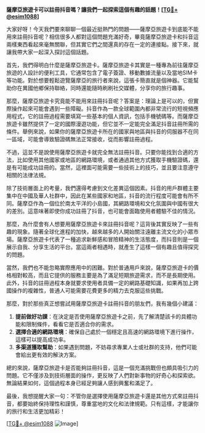 **薩摩亞旅遊卡可以註冊抖音嗎？讓我們一起探索這個有趣的話題！[[TG💪+ @esim1088](https://t.me/s/esim1088)]**

大家好呀！今天我們要來聊聊一個最近挺熱門的問題——薩摩亞旅遊卡到底能不能用來註冊抖音呢？相信很多人都對這個問題充滿好奇，畢竟薩摩亞旅遊卡和抖音這兩樣東西看起來毫無關聯，但其實它們之間還真的存在一定的連接點。接下來，就讓我帶大家一起深入探討這個話題。

首先，我們得明白什麼是薩摩亞旅遊卡。薩摩亞旅遊卡其實是一種專為前往薩摩亞旅遊的人設計的便利工具，它通常包含了電子簽證、移動數據流量以及當地SIM卡等功能。對於想要輕鬆遊覽薩摩亞的旅行者來說，這張卡簡直就是個神器。它能幫助你在異國他鄉保持聯絡，同時還能隨時刷刷社交媒體，分享你的旅行趣事。

那麼，薩摩亞旅遊卡究竟能不能用來註冊抖音呢？答案是：理論上是可以的，但實際操作起來可能會遇到一些障礙。抖音作為一款全球範圍內都非常流行的短視頻應用程式，它的註冊過程需要填寫一些基本的個人資訊，包括手機號碼等。而薩摩亞旅遊卡雖然提供了一定的國際漫遊功能，但它並不一定能完全滿足抖音註冊所需的條件。舉例來說，如果你的薩摩亞旅遊卡所在的國家與地區與抖音的伺服器不在同一區域，可能會導致驗證碼無法正常接收，從而影響註冊過程。

不過，這並不是說使用薩摩亞旅遊卡就完全無法註冊抖音。只要你能找到合適的方法，比如使用其他國家或地區的網路環境，或者通過其他方式獲取手機驗證碼，還是有可能成功註冊的。當然，這裡面可能需要一些技術上的技巧，並且要注意遵守相關的法律法規。

除了技術層面上的考量，我們還得考慮到文化差異這個因素。抖音的用戶群體主要集中在中國及華人社群中，因此在某些國家和地區，抖音的流行程度可能會有所不同。薩摩亞作為一個位於南太平洋的小島國，其網路環境和文化氛圍與中國有很大的差別。這意味著即使你成功註冊了抖音，也可能會面臨使用者體驗不佳的情況。

那麼，為什麼會有人想要用薩摩亞旅遊卡來註冊抖音呢？這背後其實反映了一些有趣的現象。隨著全球化進程的加快，越來越多的人開始關注遠離主流文化的小眾市場。薩摩亞旅遊卡代表了一種追求新鮮感和冒險精神的生活態度，而抖音則是一個展示自我、分享生活的平台。當這兩者相遇時，就產生了這樣一個有趣且值得探究的問題。

當然，我們也不能忽略實際應用中的困難。對於普通用戶來說，薩摩亞旅遊卡的價格相對較高，而且它提供的服務主要是為了滿足短期旅遊需求，而不是長期使用。此外，抖音的註冊過程本身就要求使用者具備一定的網路基礎知識，如果再加上跨國操作的複雜性，普通人可能需要花費更多的精力去克服這些挑戰。

那麼，對於那些真正想嘗試用薩摩亞旅遊卡註冊抖音的朋友們，我有幾個小建議：

1. **提前做好功課**：在決定是否使用薩摩亞旅遊卡之前，先了解清楚該卡的具體功能和限制條件，看看它是否適合你的需求。
2. **選擇合適的網路環境**：確保自己處於一個穩定且高速的網路環境下進行操作，這樣可以提高成功率。
3. **多渠道獲取幫助**：如果遇到問題，不妨尋求專業人士或社群的支持，他們可能會給出更有效的解決方案。

總的來說，薩摩亞旅遊卡是否能夠註冊抖音，這是一個充滿挑戰但也頗具吸引力的問題。它不僅涉及到技術層面的操作，更反映了人們對新事物的好奇心和探索欲。無論結果如何，這個過程本身已經足夠讓人感到興奮和滿足了。

最後，我想提醒大家一句：不管你是選擇使用薩摩亞旅遊卡還是其他方式來註冊抖音，都要始終保持理性和謹慎，尊重當地的文化和法律規範。只有這樣，才能讓你的旅行和生活更加精彩！

[[TG💪+ @esim1088](https://t.me/s/esim1088) ![Image](https://i.postimg.cc/4NQfJmqS/Snipaste-2025-05-13-00-14-12.png)]